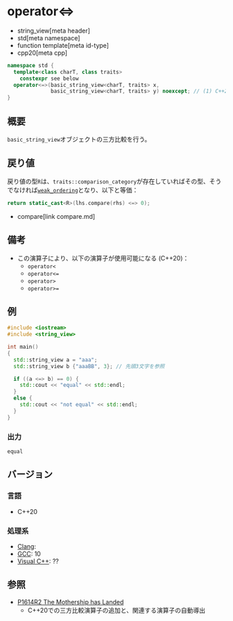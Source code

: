 # operator<=>
* string_view[meta header]
* std[meta namespace]
* function template[meta id-type]
* cpp20[meta cpp]

```cpp
namespace std {
  template<class charT, class traits>
    constexpr see below
  operator<=>(basic_string_view<charT, traits> x,
              basic_string_view<charT, traits> y) noexcept; // (1) C++20
}
```

## 概要
`basic_string_view`オブジェクトの三方比較を行う。


## 戻り値
戻り値の型`R`は、`traits::comparison_category`が存在していればその型、そうでなければ[`weak_ordering`](/reference/compare/weak_ordering.md)となり、以下と等価：


```cpp
return static_cast<R>(lhs.compare(rhs) <=> 0);
```
* compare[link compare.md]


## 備考
- この演算子により、以下の演算子が使用可能になる (C++20)：
    - `operator<`
    - `operator<=`
    - `operator>`
    - `operator>=`


## 例
```cpp example
#include <iostream>
#include <string_view>

int main()
{
  std::string_view a = "aaa";
  std::string_view b {"aaaBB", 3}; // 先頭3文字を参照

  if ((a <=> b) == 0) {
    std::cout << "equal" << std::endl;
  }
  else {
    std::cout << "not equal" << std::endl;
  }
}
```

### 出力
```
equal
```

## バージョン
### 言語
- C++20

### 処理系
- [Clang](/implementation.md#clang):
- [GCC](/implementation.md#gcc): 10
- [Visual C++](/implementation.md#visual_cpp): ??


## 参照
- [P1614R2 The Mothership has Landed](https://www.open-std.org/jtc1/sc22/wg21/docs/papers/2019/p1614r2.html)
    - C++20での三方比較演算子の追加と、関連する演算子の自動導出
